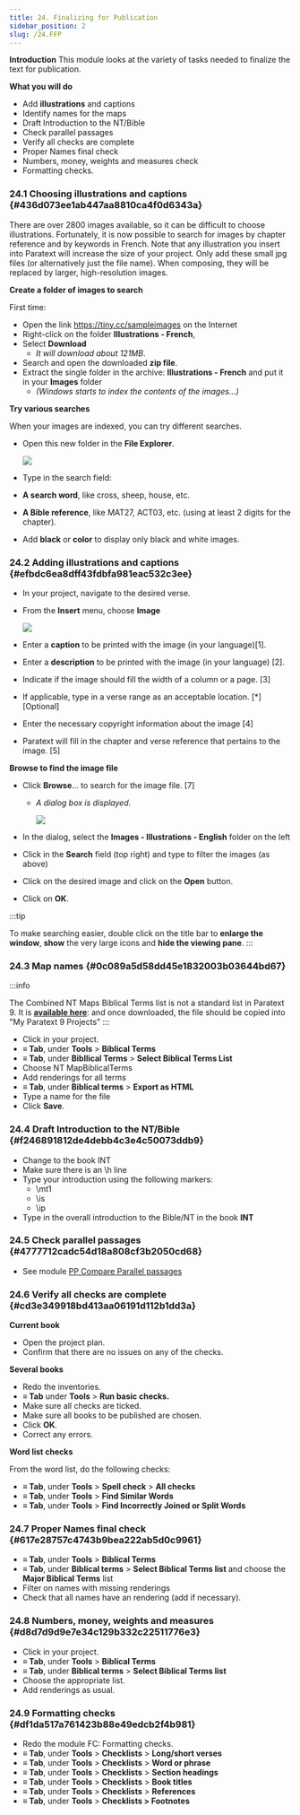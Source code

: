```yaml
---
title: 24. Finalizing for Publication
sidebar_position: 2
slug: /24.FFP
---
```




**Introduction**
This module looks at the variety of tasks needed to finalize the text for publication.


**What you will do**

- Add **illustrations** and captions
- Identify names for the maps
- Draft Introduction to the NT/Bible
- Check parallel passages
- Verify all checks are complete
- Proper Names final check
- Numbers, money, weights and measures check
- Formatting checks.

### 24.1 Choosing illustrations and captions {#436d073ee1ab447aa8810ca4f0d6343a}


There are over 2800 images available, so it can be difficult to choose illustrations. Fortunately, it is now possible to search for images by chapter reference and by keywords in French. Note that any illustration you insert into Paratext will increase the size of your project. Only add these small jpg files (or alternatively just the file name). When composing, they will be replaced by larger, high-resolution images.


**Create a folder of images to search**


First time:

- Open the link https://tiny.cc/sampleimages on the Internet
- Right-click on the folder **Illustrations - French**,
- Select **Download**
	- _It will download about 121MB_.
- Search and open the downloaded **zip file**.
- Extract the single folder in the archive: **Illustrations - French** and put it in your **Images** folder
	- _(Windows starts to index the contents of the images…)_

**Try various searches**


When your images are indexed, you can try different searches.

- Open this new folder in the **File Explorer**.

	![](/notion_imgs/473766984.png)

- Type in the search field:
- **A search word**, like cross, sheep, house, etc.
- **A Bible reference**, like MAT27, ACT03, etc. (using at least 2 digits for the chapter).
- Add **black** or **color** to display only black and white images.

### 24.2 Adding illustrations and captions {#efbdc6ea8dff43fdbfa981eac532c3ee}

- In your project, navigate to the desired verse.
- From the **Insert** menu, choose **Image**

	![](/notion_imgs/1502129098.png)

- Enter a **caption** to be printed with the image (in your language)[1].
- Enter a **description** to be printed with the image (in your language) [2].
- Indicate if the image should fill the width of a column or a page. [3]
- If applicable, type in a verse range as an acceptable location. [*] [Optional]
- Enter the necessary copyright information about the image [4]
- Paratext will fill in the chapter and verse reference that pertains to the image. [5]

**Browse to find the image file**

- Click **Browse**… to search for the image file. [7]
	- _A dialog box is displayed_.

		![](/notion_imgs/766279506.png)

- In the dialog, select the **Images - Illustrations - English** folder on the left
- Click in the **Search** field (top right) and type to filter the images (as above)
- Click on the desired image and click on the **Open** button.
- Click on **OK**.

:::tip


To make searching easier, double click on the title bar to **enlarge the window**, **show** the very large icons and **hide the viewing pane**. :::


### 24.3 Map names {#0c089a5d58dd45e1832003b03644bd67}


:::info


The Combined NT Maps Biblical Terms list is not a standard list in Paratext 9. It is [**available here**](pathname:///img/CombinedNTMapBiblicalTerms.xml): and once downloaded, the file should be copied into "My Paratext 9 Projects" :::

- Click in your project.
- **≡ Tab**, under **Tools** &gt; **Biblical Terms**
- **≡ Tab**, under **Bibllical Terms** &gt; **Select Biblical Terms List**
- Choose NT MapBiblicalTerms
- Add renderings for all terms
- **≡ Tab**, under **Biblical terms** &gt; **Export as HTML**
- Type a name for the file
- Click **Save**.

### 24.4 Draft Introduction to the NT/Bible {#f246891812de4debb4c3e4c50073ddb9}

- Change to the book INT
- Make sure there is an \h line
- Type your introduction using the following markers:
	- \mt1
	- \is
	- \ip
- Type in the overall introduction to the Bible/NT in the book **INT**

### 24.5 Check parallel passages {#4777712cadc54d18a808cf3b2050cd68}

- See module [PP Compare Parallel passages](file:///C:/Users/jjpdq/Documents/paratextmanual/versioned_docs/version-9.3/Training-Manual/07-Stage-6/23.PP.md)

### 24.6 Verify all checks are complete {#cd3e349918bd413aa06191d112b1dd3a}


**Current book**

- Open the project plan.
- Confirm that there are no issues on any of the checks.

**Several books**

- Redo the inventories.
- **≡ Tab** under **Tools** &gt; **Run basic checks.**
- Make sure all checks are ticked.
- Make sure all books to be published are chosen.
- Click **OK**.
- Correct any errors.

**Word list checks**


From the word list, do the following checks:

- **≡ Tab**, under **Tools** &gt; **Spell check** &gt; **All checks**
- **≡ Tab**, under **Tools** &gt; **Find Similar Words**
- **≡ Tab**, under **Tools** &gt; **Find Incorrectly Joined or Split Words**

### 24.7 Proper Names final check {#617e28757c4743b9bea222ab5d0c9961}

- **≡ Tab**, under **Tools** &gt; **Biblical Terms**
- **≡ Tab**, under **Biblical terms** &gt; **Select Biblical Terms list** and choose the **Major Biblical Terms** list
- Filter on names with missing renderings
- Check that all names have an rendering (add if necessary).

### 24.8 Numbers, money, weights and measures {#d8d7d9d9e7e34c129b332c22511776e3}

- Click in your project.
- **≡ Tab**, under **Tools** &gt; **Biblical Terms**
- **≡ Tab**, under **Biblical terms** &gt; **Select Biblical Terms list**
- Choose the appropriate list.
- Add renderings as usual.

### 24.9 Formatting checks {#df1da517a761423b88e49edcb2f4b981}

- Redo the module FC: Formatting checks.
- **≡ Tab**, under **Tools** &gt; **Checklists** &gt; **Long/short verses**
- **≡ Tab**, under **Tools** &gt; **Checklists** &gt; **Word or phrase**
- **≡ Tab**, under **Tools** &gt; **Checklists** &gt; **Section headings**
- **≡ Tab**, under **Tools** &gt; **Checklists** &gt; **Book titles**
- **≡ Tab**, under **Tools** &gt; **Checklists** &gt; **References**
- **≡ Tab**, under **Tools** &gt; **Checklists &gt; Footnotes**
